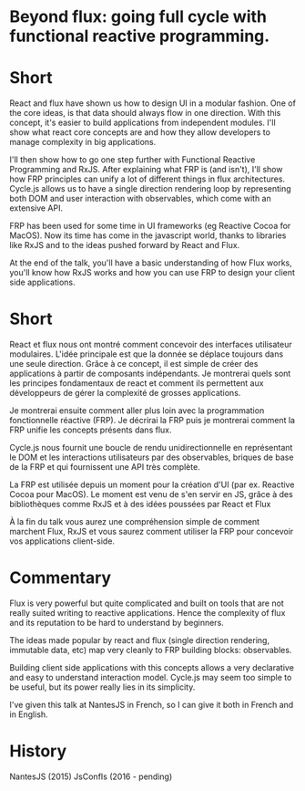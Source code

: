 # Beyond flux: going full cycle with functional reactive programming.

# Short

React and flux have shown us how to design UI in a modular fashion. One of the
core ideas, is that data should always flow in one direction. With this
concept, it's easier to build applications from independent modules. I'll show
what react core concepts are and how they allow developers to manage
complexity in big applications.

I'll then show how to go one step further with Functional Reactive Programming
and RxJS. After explaining what FRP is (and isn't), I'll show how FRP
principles can unify a lot of different things in flux architectures. Cycle.js
allows us to have a single direction rendering loop by representing both DOM
and user interaction with observables, which come with an extensive API.

FRP has been used for some time in UI frameworks (eg Reactive Cocoa for
MacOS). Now its time has come in the javascript world, thanks to libraries
like RxJS and to the ideas pushed forward by React and Flux.

At the end of the talk, you'll have a basic understanding of how Flux works,
you'll know how RxJS works and how you can use FRP to design your client side
applications.

# Short

React et flux nous ont montré comment concevoir des interfaces utilisateur
modulaires. L'idée principale est que la donnée se déplace toujours dans une
seule direction. Grâce à ce concept, il est simple de créer des applications à
partir de composants indépendants. Je montrerai quels sont les principes
fondamentaux de react et comment ils permettent aux développeurs de gérer
la complexité de grosses applications.

Je montrerai ensuite comment aller plus loin avec la programmation
fonctionnelle réactive (FRP). Je décrirai la FRP puis je montrerai comment la
FRP unifie les concepts présents dans flux.

Cycle.js nous fournit une boucle de rendu unidirectionnelle en représentant le
DOM et les interactions utilisateurs par des observables, briques de base de la
FRP et qui fournissent une API très complète.

La FRP est utilisée depuis un moment pour la création d'UI (par ex. Reactive
Cocoa pour MacOS). Le moment est venu de s'en servir en JS, grâce à des
bibliothèques comme RxJS et à des idées poussées par React et Flux

À la fin du talk vous aurez une compréhension simple de comment marchent Flux,
RxJS et vous saurez comment utiliser la FRP pour concevoir vos applications
client-side.

# Commentary

Flux is very powerful but quite complicated and built on tools that are not
really suited writing to reactive applications. Hence the complexity of flux
and its reputation to be hard to understand by beginners.

The ideas made popular by react and flux (single direction rendering,
immutable data, etc) map very cleanly to FRP building blocks: observables.

Building client side applications with this concepts allows a very declarative
and easy to understand interaction model. Cycle.js may seem too simple to be
useful, but its power really lies in its simplicity.

I've given this talk at NantesJS in French, so I can give it both in French
and in English.


# History

NantesJS (2015)
JsConfIs (2016 - pending)

